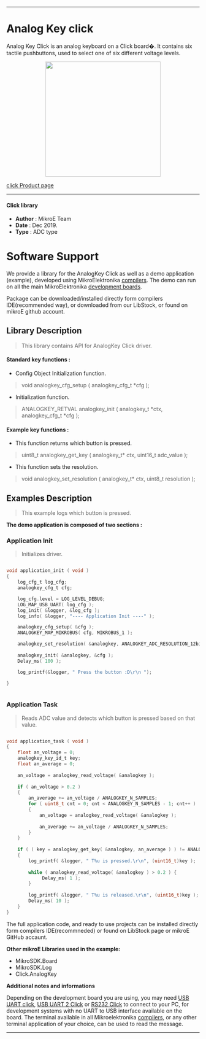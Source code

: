 
---
# Analog Key click

Analog Key Click is an analog keyboard on a Click board�. It contains six 
tactile pushbuttons, used to select one of six different voltage levels.

<p align="center">
  <img src="http://download.mikroe.com/images/click_for_ide/analogkey_click.png" height=300px>
</p>

[click Product page](<https://www.mikroe.com/analog-key-click>)

---


#### Click library 

- **Author**        : MikroE Team
- **Date**          : Dec 2019.
- **Type**          : ADC type


# Software Support

We provide a library for the AnalogKey Click 
as well as a demo application (example), developed using MikroElektronika 
[compilers](http://shop.mikroe.com/compilers). 
The demo can run on all the main MikroElektronika [development boards](http://shop.mikroe.com/development-boards).

Package can be downloaded/installed directly form compilers IDE(recommended way), or downloaded from our LibStock, or found on mikroE github account. 

## Library Description

> This library contains API for AnalogKey Click driver.

#### Standard key functions :

- Config Object Initialization function.
> void analogkey_cfg_setup ( analogkey_cfg_t *cfg ); 
 
- Initialization function.
> ANALOGKEY_RETVAL analogkey_init ( analogkey_t *ctx, analogkey_cfg_t *cfg );

#### Example key functions :

- This function returns which button is pressed.
> uint8_t analogkey_get_key ( analogkey_t* ctx, uint16_t adc_value );
 
- This function sets the resolution.
> void analogkey_set_resolution ( analogkey_t* ctx, uint8_t resolution );

## Examples Description

> This example logs which button is pressed.


**The demo application is composed of two sections :**

### Application Init 

> Initializes driver.


```c

void application_init ( void )
{
    log_cfg_t log_cfg;
    analogkey_cfg_t cfg;

    log_cfg.level = LOG_LEVEL_DEBUG;
    LOG_MAP_USB_UART( log_cfg );
    log_init( &logger, &log_cfg );
    log_info( &logger, "---- Application Init ----" );

    analogkey_cfg_setup( &cfg );
    ANALOGKEY_MAP_MIKROBUS( cfg, MIKROBUS_1 );

    analogkey_set_resolution( &analogkey, ANALOGKEY_ADC_RESOLUTION_12bit );
    
    analogkey_init( &analogkey, &cfg );
    Delay_ms( 100 );

    log_printf(&logger, " Press the button :D\r\n ");

}
  
```

### Application Task

> Reads ADC value and detects which button is pressed based on that value.

```c

void application_task ( void )
{
    float an_voltage = 0;
    analogkey_key_id_t key;
    float an_average = 0;
    
    an_voltage = analogkey_read_voltage( &analogkey );
    
    if ( an_voltage > 0.2 )
    {
        an_average += an_voltage / ANALOGKEY_N_SAMPLES;
        for ( uint8_t cnt = 0; cnt < ANALOGKEY_N_SAMPLES - 1; cnt++ )
        {
            an_voltage = analogkey_read_voltage( &analogkey );
        
            an_average += an_voltage / ANALOGKEY_N_SAMPLES;
        }
    }
    
    if ( ( key = analogkey_get_key( &analogkey, an_average ) ) != ANALOGKEY_TOUCH_KEY_NONE )
    {
        log_printf( &logger, " T%u is pressed.\r\n", (uint16_t)key );
        
        while ( analogkey_read_voltage( &analogkey ) > 0.2 ) {
             Delay_ms( 1 );   
        }
    
        log_printf( &logger, " T%u is released.\r\n", (uint16_t)key );
        Delay_ms( 10 );
    }
} 

```

The full application code, and ready to use projects can be  installed directly form compilers IDE(recommneded) or found on LibStock page or mikroE GitHub accaunt.

**Other mikroE Libraries used in the example:** 

- MikroSDK.Board
- MikroSDK.Log
- Click.AnalogKey

**Additional notes and informations**

Depending on the development board you are using, you may need 
[USB UART click](http://shop.mikroe.com/usb-uart-click), 
[USB UART 2 Click](http://shop.mikroe.com/usb-uart-2-click) or 
[RS232 Click](http://shop.mikroe.com/rs232-click) to connect to your PC, for 
development systems with no UART to USB interface available on the board. The 
terminal available in all Mikroelektronika 
[compilers](http://shop.mikroe.com/compilers), or any other terminal application 
of your choice, can be used to read the message.



---
